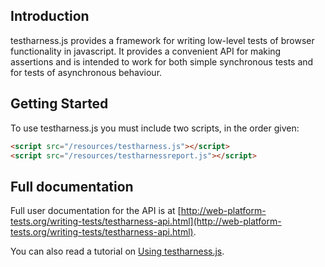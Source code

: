 ## Introduction ##

testharness.js provides a framework for writing low-level tests of
browser functionality in javascript. It provides a convenient API for
making assertions and is intended to work for both simple synchronous
tests and for tests of asynchronous behaviour.

## Getting Started ##

To use testharness.js you must include two scripts, in the order given:

``` html
<script src="/resources/testharness.js"></script>
<script src="/resources/testharnessreport.js"></script>
```

## Full documentation ##

Full user documentation for the API is at [http://web-platform-tests.org/writing-tests/testharness-api.html](http://web-platform-tests.org/writing-tests/testharness-api.html).

You can also read a tutorial on
[Using testharness.js](http://darobin.github.com/test-harness-tutorial/docs/using-testharness.html).
